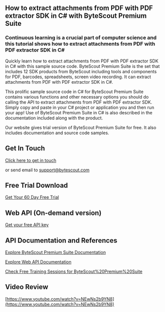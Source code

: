 ## How to extract attachments from PDF with PDF extractor SDK in C# with ByteScout Premium Suite

### Continuous learning is a crucial part of computer science and this tutorial shows how to extract attachments from PDF with PDF extractor SDK in C#

Quickly learn how to extract attachments from PDF with PDF extractor SDK in C# with this sample source code. ByteScout Premium Suite is the set that includes 12 SDK products from ByteScout including tools and components for PDF, barcodes, spreadsheets, screen video recording. It can extract attachments from PDF with PDF extractor SDK in C#.

This prolific sample source code in C# for ByteScout Premium Suite contains various functions and other necessary options you should do calling the API to extract attachments from PDF with PDF extractor SDK.  Simply copy and paste in your C# project or application you and then run your app! Use of ByteScout Premium Suite in C# is also described in the documentation included along with the product.

Our website gives trial version of ByteScout Premium Suite for free. It also includes documentation and source code samples.

## Get In Touch

[Click here to get in touch](https://bytescout.zendesk.com/hc/en-us/requests/new?subject=ByteScout%20Premium%20Suite%20Question)

or send email to [support@bytescout.com](mailto:support@bytescout.com?subject=ByteScout%20Premium%20Suite%20Question) 

## Free Trial Download

[Get Your 60 Day Free Trial](https://bytescout.com/download/web-installer?utm_source=github-readme)

## Web API (On-demand version)

[Get your free API key](https://pdf.co/documentation/api?utm_source=github-readme)

## API Documentation and References

[Explore ByteScout Premium Suite Documentation](https://bytescout.com/documentation/index.html?utm_source=github-readme)

[Explore Web API Documentation](https://pdf.co/documentation/api?utm_source=github-readme)

[Check Free Training Sessions for ByteScout%20Premium%20Suite](https://academy.bytescout.com/)

## Video Review

[https://www.youtube.com/watch?v=NEwNs2b9YN8](https://www.youtube.com/watch?v=NEwNs2b9YN8)